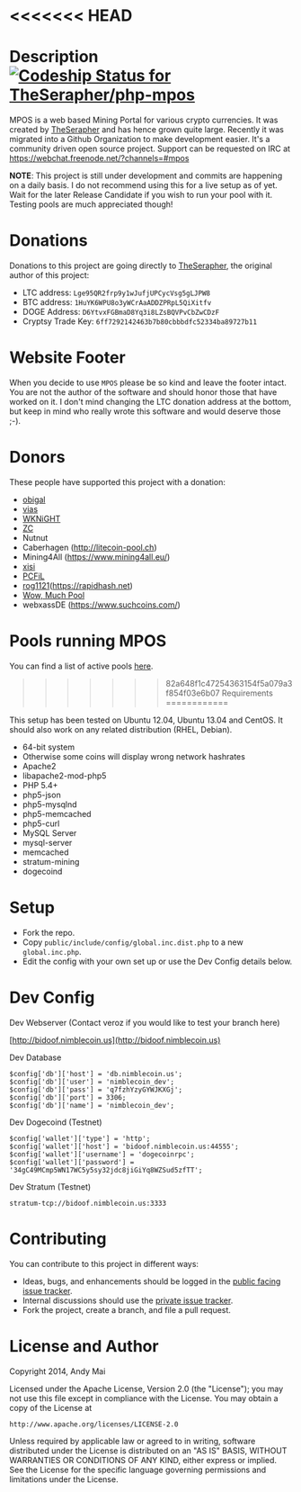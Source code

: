 <<<<<<< HEAD
=======
Description [ ![Codeship Status for TheSerapher/php-mpos](https://www.codeship.io/projects/40fa7600-61a6-0131-3fd3-367b94dc0d60/status?branch=next)](https://www.codeship.io/projects/12276)
===========

MPOS is a web based Mining Portal for various crypto currencies. It was created by [TheSerapher](https://github.com/TheSerapher) and has hence grown quite large. Recently it was migrated into a Github Organization to make development easier. It's a community driven open source project. Support can be requested on IRC at https://webchat.freenode.net/?channels=#mpos


**NOTE**: This project is still under development and commits are happening on a daily basis.
I do not recommend using this for a live setup as of yet. Wait for the later Release Candidate
if you wish to run your pool with it. Testing pools are much appreciated though!

Donations
=========

Donations to this project are going directly to [TheSerapher](https://github.com/TheSerapher), the original author of this project:

* LTC address: `Lge95QR2frp9y1wJufjUPCycVsg5gLJPW8`
* BTC address: `1HuYK6WPU8o3yWCrAaADDZPRpL5QiXitfv`
* DOGE Address: `D6YtvxFGBmaD8Yq3i8LZsBQVPvCbZwCDzF`
* Cryptsy Trade Key: `6ff7292142463b7b80cbbbdfc52334ba89727b11`

Website Footer
==============

When you decide to use `MPOS` please be so kind and leave the footer intact. You are not the author of the software and should honor those that have worked on it. I don't mind changing the LTC donation address at the bottom, but keep in mind who really wrote this software and would deserve those ;-).

Donors
======

These people have supported this project with a donation:

* [obigal](https://github.com/obigal)
* [vias](https://github.com/vias79)
* [WKNiGHT](https://github.com/WKNiGHT-)
* [ZC](https://github.com/zccopwrx)
* Nutnut
* Caberhagen (http://litecoin-pool.ch)
* Mining4All (https://www.mining4all.eu/)
* [xisi](https://github.com/xisi)
* [PCFiL](https://github.com/PCFiL)
* [rog1121](https://github.com/rog1121)(https://rapidhash.net)
* [Wow, Much Pool](http://www.wowmuchpool.com/)
* webxassDE (https://www.suchcoins.com/)

Pools running MPOS
==================

You can find a list of active pools [here](https://github.com/TheSerapher/php-mpos/wiki/Pools).

>>>>>>> 82a648f1c47254363154f5a079a3f854f03e6b07
Requirements
============

This setup has been tested on Ubuntu 12.04, Ubuntu 13.04 and CentOS.
It should also work on any related distribution (RHEL, Debian).

* 64-bit system
 * Otherwise some coins will display wrong network hashrates
* Apache2
 * libapache2-mod-php5
* PHP 5.4+
 * php5-json
 * php5-mysqlnd
 * php5-memcached
 * php5-curl
* MySQL Server
 * mysql-server
* memcached
* stratum-mining
* dogecoind


Setup
============

* Fork the repo.
* Copy `public/include/config/global.inc.dist.php` to a new `global.inc.php`.
* Edit the config with your own set up or use the Dev Config details below.


Dev Config
=============

Dev Webserver (Contact veroz if you would like to test your branch here)

[http://bidoof.nimblecoin.us](http://bidoof.nimblecoin.us)

Dev Database

    $config['db']['host'] = 'db.nimblecoin.us';
    $config['db']['user'] = 'nimblecoin_dev';
    $config['db']['pass'] = 'q7fzhYzyGYWJKXGj';
    $config['db']['port'] = 3306;
    $config['db']['name'] = 'nimblecoin_dev';

Dev Dogecoind (Testnet)

    $config['wallet']['type'] = 'http';
    $config['wallet']['host'] = 'bidoof.nimblecoin.us:44555';
    $config['wallet']['username'] = 'dogecoinrpc';
    $config['wallet']['password'] = '34gC49MCmp5WN17WC5y5sy32jdc8jiGiYq8WZSud5zfTT';

Dev Stratum (Testnet)

    stratum-tcp://bidoof.nimblecoin.us:3333


Contributing
============

You can contribute to this project in different ways:

* Ideas, bugs, and enhancements should be logged in the [public facing issue tracker](https://github.com/nimblecoin/server/issues?state=open).
* Internal discussions should use the [private issue tracker](https://github.com/nimblecoin/web/issues).
* Fork the project, create a branch, and file a pull request.


License and Author
==================

Copyright 2014, Andy Mai

Licensed under the Apache License, Version 2.0 (the "License");
you may not use this file except in compliance with the License.
You may obtain a copy of the License at

    http://www.apache.org/licenses/LICENSE-2.0

Unless required by applicable law or agreed to in writing, software
distributed under the License is distributed on an "AS IS" BASIS,
WITHOUT WARRANTIES OR CONDITIONS OF ANY KIND, either express or implied.
See the License for the specific language governing permissions and
limitations under the License.

